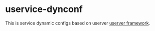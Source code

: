 # uservice-dynconf
This is service dynamic configs based on userver
[userver framework](https://github.com/userver-framework/userver).
